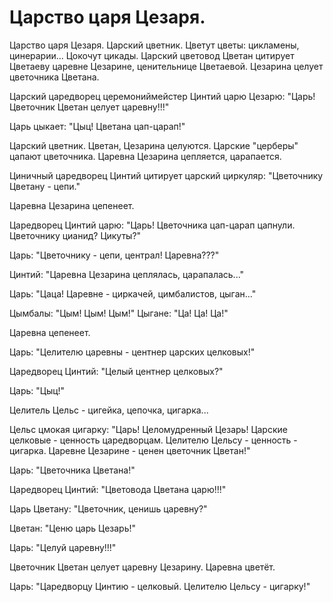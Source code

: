 #  Царство царя Цезаря.
Царство царя Цезаря. Царский цветник. Цветут цветы: цикламены, цинерарии... Цокочут цикады. Царский цветовод Цветан цитирует Цветаеву царевне Цезарине, ценительнице Цветаевой. Цезарина целует цветочника Цветана.

Царский царедворец церемониймейстер Цинтий царю Цезарю: "Царь! Цветочник Цветан целует царевну!!!"

Царь цыкает: "Цыц! Цветана цап-царап!"

Царский цветник. Цветан, Цезарина целуются. Царские "церберы" цапают цветочника. Царевна Цезарина цепляется, царапается.

Циничный царедворец Цинтий цитирует царский циркуляр: "Цветочнику Цветану - цепи."

Царевна Цезарина цепенеет.

Царедворец Цинтий царю: "Царь! Цветочника цап-царап цапнули. Цветочнику цианид? Цикуты?"

Царь: "Цветочнику - цепи, централ! Царевна???"

Цинтий: "Царевна Цезарина цеплялась, царапалась..."

Царь: "Цаца! Царевне - циркачей, цимбалистов, цыган..."

Цымбалы: "Цым! Цым! Цым!" Цыгане: "Ца! Ца! Ца!"

Царевна цепенеет.

Царь: "Целителю царевны - центнер царских целковых!"

Царедворец Цинтий: "Целый центнер целковых?"

Царь: "Цыц!"

Целитель Цельс - цигейка, цепочка, цигарка...

Цельс цмокая цигарку: "Царь! Целомудренный Цезарь! Царские целковые - ценность царедворцам. Целителю Цельсу - ценность - цигарка. Царевне Цезарине - ценен цветочник Цветан!"

Царь: "Цветочника Цветана!"

Царедворец Цинтий: "Цветовода Цветана царю!!!"

Царь Цветану: "Цветочник, ценишь царевну?"

Цветан: "Ценю царь Цезарь!"

Царь: "Целуй царевну!!!"

Цветочник Цветан целует царевну Цезарину. Царевна цветёт.

Царь: "Царедворцу Цинтию - целковый. Целителю Цельсу - цигарку!"


